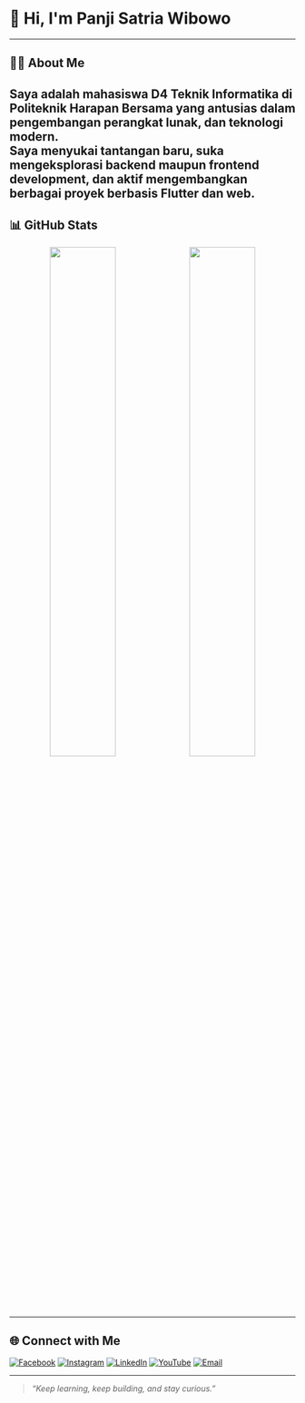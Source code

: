 # 👋 Hi, I'm **Panji Satria Wibowo**  
---

## 🧑‍💻 About Me
Saya adalah mahasiswa D4 Teknik Informatika di **Politeknik Harapan Bersama** yang antusias dalam pengembangan perangkat lunak, dan teknologi modern.  
Saya menyukai tantangan baru, suka mengeksplorasi backend maupun frontend development, dan aktif mengembangkan berbagai proyek berbasis Flutter dan web.
---

## 📊 GitHub Stats
<p align="center">
  <img src="https://github-readme-stats.vercel.app/api?username=panjisatria&show_icons=true&theme=radical" width="48%" />
  <img src="https://github-readme-stats.vercel.app/api/top-langs/?username=panjisatria&layout=compact&theme=radical" width="48%" />
</p>

---

## 🌐 Connect with Me

[![Facebook](https://img.shields.io/badge/Facebook-%231877F2.svg?logo=Facebook&logoColor=white&style=for-the-badge)](https://facebook.com/share/1AJB73UshA/)
[![Instagram](https://img.shields.io/badge/Instagram-%23E4405F.svg?logo=Instagram&logoColor=white&style=for-the-badge)](https://instagram.com/panjisatria20_?igsh=cWcya3drZXR0dXA2)
[![LinkedIn](https://img.shields.io/badge/LinkedIn-%230077B5.svg?logo=linkedin&logoColor=white&style=for-the-badge)](https://linkedin.com/in/panji-satria-wibowo-a9075b29a?utm_source=share&utm_campaign=share_via&utm_content=profile&utm_medium=android_app)
[![YouTube](https://img.shields.io/badge/YouTube-%23FF0000.svg?logo=YouTube&logoColor=white&style=for-the-badge)](https://youtube.com/@panjisatria7323)
[![Email](https://img.shields.io/badge/Email-D14836?logo=gmail&logoColor=white&style=for-the-badge)](mailto:panjimh565@gmail.com)

---

> _“Keep learning, keep building, and stay curious.”_

<!-- Proudly created with GPRM ( https://gprm.itsvg.in ) -->
